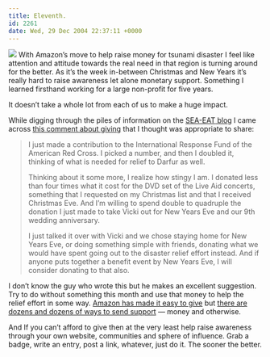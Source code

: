 ```yaml
---
title: Eleventh.
id: 2261
date: Wed, 29 Dec 2004 22:37:11 +0000
---
```


[![](https://www.airbagindustries.com/images/help_88x31.gif)](http://s1.amazon.com/exec/varzea/ts/my-pay-page/PX3BEL97U9A4I) With Amazon’s move to help raise money for tsunami disaster I feel like attention and attitude towards the real need in that region is turning around for the better. As it’s the week in-between Christmas and New Years it’s really hard to raise awareness let alone monetary support. Something I learned firsthand working for a large non-profit for five years.  

It doesn’t take a whole lot from each of us to make a huge impact.  

While digging through the piles of information on the [<span class="caps">SEA-EAT</span> blog](http://tsunamihelp.blogspot.com/) I came across [this comment about giving](http://tsunamihelp.blogspot.com/2004/12/your-suggestions-and-links.html#110417373161438466) that I thought was appropriate to share:

> I just made a contribution to the International Response Fund of the American Red Cross. I picked a number, and then I doubled it, thinking of what is needed for relief to Darfur as well.  
> 
> Thinking about it some more, I realize how stingy I am. I donated less than four times what it cost for the DVD set of the Live Aid concerts, something that I requested on my Christmas list and that I received Christmas Eve. And I’m willing to spend double to quadruple the donation I just made to take Vicki out for New Years Eve and our 9th wedding anniversary.  
> 
> I just talked it over with Vicki and we chose staying home for New Years Eve, or doing something simple with friends, donating what we would have spent going out to the disaster relief effort instead. And if anyone puts together a benefit event by New Years Eve, I will consider donating to that also.

I don’t know the guy who wrote this but he makes an excellent suggestion. Try to do without something this month and use that money to help the relief effort in some way. [Amazon has made it easy to give](http://s1.amazon.com/exec/varzea/ts/my-pay-page/PX3BEL97U9A4I) but [there are dozens and dozens of ways to send support](http://tsunamihelpneeded.blogspot.com/) — money and otherwise.  

And If you can’t afford to give then at the very least help raise awareness through your own website, communities and sphere of influence. Grab a badge, write an entry, post a link, whatever, just do it. The sooner the better.





